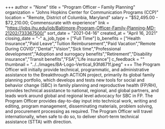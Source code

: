 +++
author = "None"
title = "Program Officer – Family Planning"
organization = "Johns Hopkins Center for Communication Programs (CCP)"
location = "Remote, District of Columbia, Maryland"
salary = "$52,495.00 - $72,210.00; Commensurate with experience"
link = "https://jobs.jhu.edu/job/Baltimore-Program-Officer-Family-Planning-MD-21202/733367500/"
sort_date = "2021-04-16"
created_at = "April 16, 2021"
closing_date = "-"
a_job_type = ["Full Time"]
b_benefits = ["Health Insurance","Paid Leave","Tuition Reimbursement","Paid Vacation","Remote During COVID","Dental","Vision","Sick time","Professional development","Adoption and surrogacy benefits","Retirement","Disability insurance","Transit benefits","FSA","Life insurance"]
c_feedback = ""
thumbnail = "../../images/BA-Logo-Vertical_93fd671f.jpeg"
+++
The Program Officer will initially provide technical, programmatic, and administrative assistance to the Breakthrough ACTION project, primarily its global family planning portfolio, which develops and tests new tools for social and behavior change (SBC) in family planning and reproductive health (FP/RH), provides technical assistance to national, regional, and global partners, and leads work around global and regional level advocacy for SBC in FP. The Program Officer provides day-to-day input into technical work, writing and editing, program management, disseminating materials, problem solving, and procurement processing as required. The Program Officer will travel internationally, when safe to do so, to deliver short-term technical assistance (STTA) with direction.